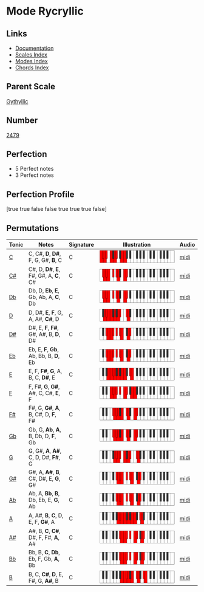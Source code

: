 # Mode Rycryllic

## Links

- [Documentation](index.md)
- [Scales Index](Scales.md)
- [Modes Index](Modes.md)
- [Chords Index](Chords.md)

## Parent Scale

[Gythyllic](ScaleGythyllic.md)

## Number

[2479](https://ianring.com/musictheory/scales/2479)

## Perfection

- 5 Perfect notes
- 3 Perfect notes

## Perfection Profile

[true true false false true true true false]

## Permutations

| Tonic | Notes | Signature | Illustration | Audio |
|-------|-------|-----------|--------------|-------|
| [C](ModeCNaturalRycryllic.md) | C, C#, **D**, **D#**, F, G, G#, **B**, C | C | ![CNaturalRycryllic](ModeCNaturalRycryllic.png) | [midi](https://github.com/edipermadi/music/blob/main/docs/ModeCNaturalRycryllic.mid?raw=true) |
| [C#](ModeCSharpRycryllic.md) | C#, D, **D#**, **E**, F#, G#, A, **C**, C# | C | ![CSharpRycryllic](ModeCSharpRycryllic.png) | [midi](https://github.com/edipermadi/music/blob/main/docs/ModeCSharpRycryllic.mid?raw=true) |
| [Db](ModeDFlatRycryllic.md) | Db, D, **Eb**, **E**, Gb, Ab, A, **C**, Db | C | ![DFlatRycryllic](ModeDFlatRycryllic.png) | [midi](https://github.com/edipermadi/music/blob/main/docs/ModeDFlatRycryllic.mid?raw=true) |
| [D](ModeDNaturalRycryllic.md) | D, D#, **E**, **F**, G, A, A#, **C#**, D | C | ![DNaturalRycryllic](ModeDNaturalRycryllic.png) | [midi](https://github.com/edipermadi/music/blob/main/docs/ModeDNaturalRycryllic.mid?raw=true) |
| [D#](ModeDSharpRycryllic.md) | D#, E, **F**, **F#**, G#, A#, B, **D**, D# | C | ![DSharpRycryllic](ModeDSharpRycryllic.png) | [midi](https://github.com/edipermadi/music/blob/main/docs/ModeDSharpRycryllic.mid?raw=true) |
| [Eb](ModeEFlatRycryllic.md) | Eb, E, **F**, **Gb**, Ab, Bb, B, **D**, Eb | C | ![EFlatRycryllic](ModeEFlatRycryllic.png) | [midi](https://github.com/edipermadi/music/blob/main/docs/ModeEFlatRycryllic.mid?raw=true) |
| [E](ModeENaturalRycryllic.md) | E, F, **F#**, **G**, A, B, C, **D#**, E | C | ![ENaturalRycryllic](ModeENaturalRycryllic.png) | [midi](https://github.com/edipermadi/music/blob/main/docs/ModeENaturalRycryllic.mid?raw=true) |
| [F](ModeFNaturalRycryllic.md) | F, F#, **G**, **G#**, A#, C, C#, **E**, F | C | ![FNaturalRycryllic](ModeFNaturalRycryllic.png) | [midi](https://github.com/edipermadi/music/blob/main/docs/ModeFNaturalRycryllic.mid?raw=true) |
| [F#](ModeFSharpRycryllic.md) | F#, G, **G#**, **A**, B, C#, D, **F**, F# | C | ![FSharpRycryllic](ModeFSharpRycryllic.png) | [midi](https://github.com/edipermadi/music/blob/main/docs/ModeFSharpRycryllic.mid?raw=true) |
| [Gb](ModeGFlatRycryllic.md) | Gb, G, **Ab**, **A**, B, Db, D, **F**, Gb | C | ![GFlatRycryllic](ModeGFlatRycryllic.png) | [midi](https://github.com/edipermadi/music/blob/main/docs/ModeGFlatRycryllic.mid?raw=true) |
| [G](ModeGNaturalRycryllic.md) | G, G#, **A**, **A#**, C, D, D#, **F#**, G | C | ![GNaturalRycryllic](ModeGNaturalRycryllic.png) | [midi](https://github.com/edipermadi/music/blob/main/docs/ModeGNaturalRycryllic.mid?raw=true) |
| [G#](ModeGSharpRycryllic.md) | G#, A, **A#**, **B**, C#, D#, E, **G**, G# | C | ![GSharpRycryllic](ModeGSharpRycryllic.png) | [midi](https://github.com/edipermadi/music/blob/main/docs/ModeGSharpRycryllic.mid?raw=true) |
| [Ab](ModeAFlatRycryllic.md) | Ab, A, **Bb**, **B**, Db, Eb, E, **G**, Ab | C | ![AFlatRycryllic](ModeAFlatRycryllic.png) | [midi](https://github.com/edipermadi/music/blob/main/docs/ModeAFlatRycryllic.mid?raw=true) |
| [A](ModeANaturalRycryllic.md) | A, A#, **B**, **C**, D, E, F, **G#**, A | C | ![ANaturalRycryllic](ModeANaturalRycryllic.png) | [midi](https://github.com/edipermadi/music/blob/main/docs/ModeANaturalRycryllic.mid?raw=true) |
| [A#](ModeASharpRycryllic.md) | A#, B, **C**, **C#**, D#, F, F#, **A**, A# | C | ![ASharpRycryllic](ModeASharpRycryllic.png) | [midi](https://github.com/edipermadi/music/blob/main/docs/ModeASharpRycryllic.mid?raw=true) |
| [Bb](ModeBFlatRycryllic.md) | Bb, B, **C**, **Db**, Eb, F, Gb, **A**, Bb | C | ![BFlatRycryllic](ModeBFlatRycryllic.png) | [midi](https://github.com/edipermadi/music/blob/main/docs/ModeBFlatRycryllic.mid?raw=true) |
| [B](ModeBNaturalRycryllic.md) | B, C, **C#**, **D**, E, F#, G, **A#**, B | C | ![BNaturalRycryllic](ModeBNaturalRycryllic.png) | [midi](https://github.com/edipermadi/music/blob/main/docs/ModeBNaturalRycryllic.mid?raw=true) |
